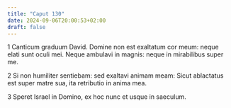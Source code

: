 ```yaml
---
title: "Caput 130"
date: 2024-09-06T20:00:53+02:00
draft: false
---
```



1 Canticum graduum David. Domine non est exaltatum cor meum: neque elati sunt oculi mei. Neque ambulavi in magnis: neque in mirabilibus super me.

2 Si non humiliter sentiebam: sed exaltavi animam meam: Sicut ablactatus est super matre sua, ita retributio in anima mea.

3 Speret Israel in Domino, ex hoc nunc et usque in saeculum.

